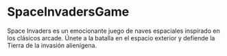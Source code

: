 # SpaceInvadersGame
Space Invaders es un emocionante juego de naves espaciales inspirado en los clásicos arcade. Únete a la batalla en el espacio exterior y defiende la Tierra de la invasión alienígena.
